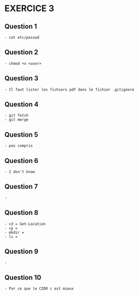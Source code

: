 # EXERCICE 3

## Question 1
	- cat etc/passwd

## Question 2
	- chmod +x <user>

## Question 3
	- Il faut lister les fichiers pdf dans le fichier .gitignore

## Question 4
	- git fetch
	- git merge

## Question 5
	- pas compris

## Question 6
	- I don't know

## Question 7
	- 

## Question 8
	- cd = Get-Location
	- cp = 
	- mkdir =
	- ls =

## Question 9
	-

## Question 10
	- Par ce que le CIDR c est mieux

